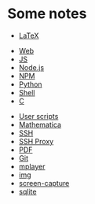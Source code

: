 # Some notes

* [LaTeX](latex)

<!--  -->

* [Web](web)
* [JS](js)
* [Node.js](node)
* [NPM](npm)
* [Python](python)
* [Shell](sh)
* [C](c)

<!--  -->

* [User scripts](user-scripts)
* [Mathematica](mathematica)
* [SSH](ssh)
* [SSH Proxy](ssh-proxy)
* [PDF](pdf)
* [Git](git)
* [mplayer](mplayer)
* [img](img)
* [screen-capture](screen-capture)
* [sqlite](sqlite)


<div>
  <script>
    (function() {
      var cx = '013739512049824560026:ckksyvenwwm';
      var gcse = document.createElement('script');
      gcse.type = 'text/javascript';
      gcse.async = true;
      gcse.src = 'https://cse.google.com/cse.js?cx=' + cx;
      var s = document.getElementsByTagName('script')[0];
      s.parentNode.insertBefore(gcse, s);
    })();
  </script>
  <gcse:search></gcse:search>
</div>
